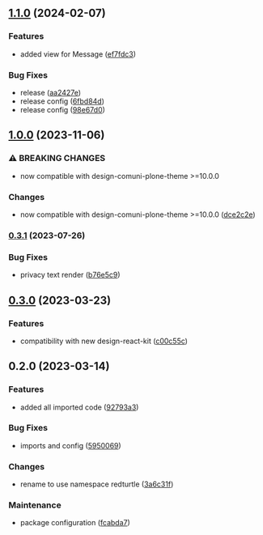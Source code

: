 ## [1.1.0](https://github.com/RedTurtle/volto-newsletter/compare/v1.0.0...v1.1.0) (2024-02-07)


### Features

* added view for Message ([ef7fdc3](https://github.com/RedTurtle/volto-newsletter/commit/ef7fdc317c89207ed621abd93a4fc2c3eb7ebf44))


### Bug Fixes

* release ([aa2427e](https://github.com/RedTurtle/volto-newsletter/commit/aa2427e86648c7a4cd800ffd66563df79131fa56))
* release config ([6fbd84d](https://github.com/RedTurtle/volto-newsletter/commit/6fbd84d690528c2a96eb44f689e8773962feec40))
* release config ([98e67d0](https://github.com/RedTurtle/volto-newsletter/commit/98e67d070078e42d304aa20070658bd849c91616))

## [1.0.0](https://github.com/RedTurtle/volto-newsletter/compare/v0.3.1...v1.0.0) (2023-11-06)


### ⚠ BREAKING CHANGES

* now compatible with design-comuni-plone-theme >=10.0.0

### Changes

* now compatible with design-comuni-plone-theme >=10.0.0 ([dce2c2e](https://github.com/RedTurtle/volto-newsletter/commit/dce2c2e800908ae111ea7c2d6758671d000637b2))

### [0.3.1](https://github.com/RedTurtle/volto-newsletter/compare/v0.3.0...v0.3.1) (2023-07-26)


### Bug Fixes

* privacy text render ([b76e5c9](https://github.com/RedTurtle/volto-newsletter/commit/b76e5c99bf1776db93e3a5bad175842982e94527))

## [0.3.0](https://github.com/RedTurtle/volto-newsletter/compare/v0.2.0...v0.3.0) (2023-03-23)


### Features

* compatibility with new design-react-kit ([c00c55c](https://github.com/RedTurtle/volto-newsletter/commit/c00c55cd3bc0e2b12dab26e7731e158336e70ee5))

## 0.2.0 (2023-03-14)


### Features

* added all imported code ([92793a3](https://github.com/RedTurtle/volto-newsletter/commit/92793a342efdee94baec3536861acc049c566619))


### Bug Fixes

* imports and config ([5950069](https://github.com/RedTurtle/volto-newsletter/commit/59500692fe020a374f7ed13806d1c7938cf365e3))


### Changes

* rename to use namespace redturtle ([3a6c31f](https://github.com/RedTurtle/volto-newsletter/commit/3a6c31f58deb8747d0c7a383dd765b9ec2e8bee0))


### Maintenance

* package configuration ([fcabda7](https://github.com/RedTurtle/volto-newsletter/commit/fcabda7470bcebfd43bcf0b3599febf26a2c25d8))

